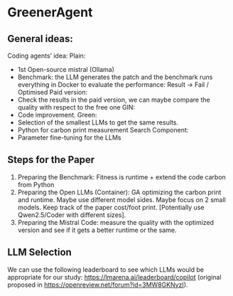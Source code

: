 # GreenerAgent

## General ideas:
Coding agents’ idea:
Plain:
-	1st Open-source mistral (Ollama)
-	Benchmark: the LLM generates the patch and the benchmark runs everything in Docker to evaluate the performance: Result -> Fail / Optimised
Paid version:
-	Check the results in the paid version, we can maybe compare the quality with respect to the free one
GIN:
-	Code improvement. 
Green:
-	Selection of the smallest LLMs to get the same results.
-	Python for carbon print measurement
Search Component:
-	Parameter fine-tuning for the LLMs

## Steps for the Paper

1)	Preparing the Benchmark: Fitness is runtime + extend the code carbon from Python
2)	Preparing the Open LLMs (Container): GA optimizing the carbon print and runtime. Maybe use different model sides. Maybe focus on 2 small models. Keep track of the paper cost/foot print.  [Potentially use Qwen2.5/Coder with different sizes].
3)	Preparing the Mistral Code: measure the quality with the optimized version and see if it gets a better runtime or the same.

## LLM Selection

We can use the following leaderboard to see which LLMs would be appropriate for our study: https://lmarena.ai/leaderboard/copilot (original proposed in https://openreview.net/forum?id=3MW8GKNyzI).
